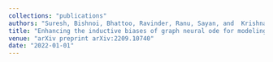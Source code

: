 ```yaml
---
collections: "publications"
authors: "Suresh, Bishnoi, Bhattoo, Ravinder, Ranu, Sayan, and  Krishnan, NM"
title: "Enhancing the inductive biases of graph neural ode for modeling dynamical systems"
venue: "arXiv preprint arXiv:2209.10740"
date: "2022-01-01"
---
```

